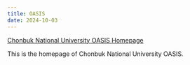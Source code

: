 ```yaml
---
title: OASIS 
date: 2024-10-03
---
```


[Chonbuk National University OASIS Homepage](https://oasis.jbnu.ac.kr/com)

<!--more-->

This is the homepage of Chonbuk National University OASIS.
